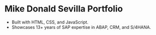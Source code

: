 # Mike Donald Sevilla Portfolio
- Built with HTML, CSS, and JavaScript.
- Showcases 13+ years of SAP expertise in ABAP, CRM, and S/4HANA.
